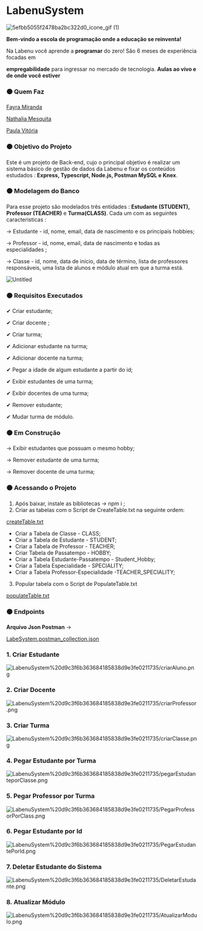 # LabenuSystem

![5efbb5055f2478ba2bc322d0_icone_gif (1)](https://user-images.githubusercontent.com/52434685/120907235-44d0cb80-c636-11eb-94f4-37fc890a2ceb.gif)


**Bem-vindo a escola de programação onde a educação se reinventa!** 

Na Labenu você aprende a **programar** do zero! São 6 meses de experiência focadas em

**empregabilidade** para ingressar no mercado de tecnologia. **Aulas ao vivo e de onde você estiver**

### 🟠 Quem Faz

[Fayra Miranda](https://github.com/MirandaFayra) 

[Nathalia Mesquita](https://github.com/nathaliacardoso)

[Paula Vitória](https://github.com/paula-lopes)

### 🟠 Objetivo do Projeto

Este é um projeto de Back-end, cujo o principal objetivo é realizar um sistema básico de gestão de dados da Labenu  e fixar os conteúdos estudados : **Express, Typescript, Node.js, Postman MySQL e Knex**.

### 🟠  Modelagem do Banco

Para esse projeto são modelados três entidades : **Estudante (STUDENT), Professor (TEACHER)** e **Turma(CLASS)**.  Cada um com as seguintes caracteristicas :

→ Estudante -  id, nome, email, data de nascimento e os principais hobbies;

→ Professor - id, nome, email, data de nascimento e todas as especialidades ;

→ Classe - id, nome, data de início, data de término, lista de professores responsáveis, uma lista de alunos e módulo atual em que a turma está.

![Untitled](https://user-images.githubusercontent.com/52434685/120907206-16eb8700-c636-11eb-936f-d5212a4c5a36.png)


### 🟠 Requisitos Executados

✔ Criar estudante;

✔ Criar docente ;

✔  Criar turma;

✔ Adicionar estudante na turma;

✔ Adicionar docente na turma;

✔ Pegar a idade de algum estudante a partir do id;

✔ Exibir estudantes de uma turma;

✔ Exibir docentes de uma turma;

 ✔ Remover estudante;

✔  Mudar turma de módulo.

### 🟠 Em Construção

→ Exibir estudantes que possuam o mesmo hobby;

→ Remover estudante de uma turma;

→ Remover docente de uma turma;

### 🟠 Acessando o Projeto

1. Após baixar, instale as bibliotecas →  npm  i ;
2. Criar as tabelas com o Script de CreateTable.txt na seguinte  ordem:

[createTable.txt](LabenuSystem%20d9c3f6b363684185838d9e3fe0211735/createTable.txt)

- Criar a Tabela de Classe - CLASS;
- Criar a Tabela de Estudante - STUDENT;
- Criar a Tabela de Professor - TEACHER;
- Criar Tabela de Passatempo - HOBBY;
- Criar a Tabela Estudante-Passatempo - Student_Hobby;
- Criar a Tabela Especialidade - SPECIALITY;
- Criar a Tabela Professor-Especialidade -TEACHER_SPECIALITY;

3. Popular tabela com o Script de PopulateTable.txt

[populateTable.txt](LabenuSystem%20d9c3f6b363684185838d9e3fe0211735/populateTable.txt)

### 🟠 Endpoints

**Arquivo Json Postman** →

[LabeSystem.postman_collection.json](LabenuSystem%20d9c3f6b363684185838d9e3fe0211735/LabeSystem.postman_collection.json)

### 1. Criar Estudante

![LabenuSystem%20d9c3f6b363684185838d9e3fe0211735/criarAluno.png](LabenuSystem%20d9c3f6b363684185838d9e3fe0211735/criarAluno.png)

### 2. Criar Docente

![LabenuSystem%20d9c3f6b363684185838d9e3fe0211735/criarProfessor.png](LabenuSystem%20d9c3f6b363684185838d9e3fe0211735/criarProfessor.png)

### 3. Criar Turma

![LabenuSystem%20d9c3f6b363684185838d9e3fe0211735/criarClasse.png](LabenuSystem%20d9c3f6b363684185838d9e3fe0211735/criarClasse.png)

### 4. Pegar Estudante por Turma

![LabenuSystem%20d9c3f6b363684185838d9e3fe0211735/pegarEstudanteporClasse.png](LabenuSystem%20d9c3f6b363684185838d9e3fe0211735/pegarEstudanteporClasse.png)

### 5. Pegar Professor por Turma

![LabenuSystem%20d9c3f6b363684185838d9e3fe0211735/PegarProfessorPorClass.png](LabenuSystem%20d9c3f6b363684185838d9e3fe0211735/PegarProfessorPorClass.png)

### 6. Pegar Estudante por Id

![LabenuSystem%20d9c3f6b363684185838d9e3fe0211735/PegarEstudantePorId.png](LabenuSystem%20d9c3f6b363684185838d9e3fe0211735/PegarEstudantePorId.png)

### 7. Deletar Estudante do Sistema

![LabenuSystem%20d9c3f6b363684185838d9e3fe0211735/DeletarEstudante.png](LabenuSystem%20d9c3f6b363684185838d9e3fe0211735/DeletarEstudante.png)

### 8. Atualizar Módulo

![LabenuSystem%20d9c3f6b363684185838d9e3fe0211735/AtualizarModulo.png](LabenuSystem%20d9c3f6b363684185838d9e3fe0211735/AtualizarModulo.png)
